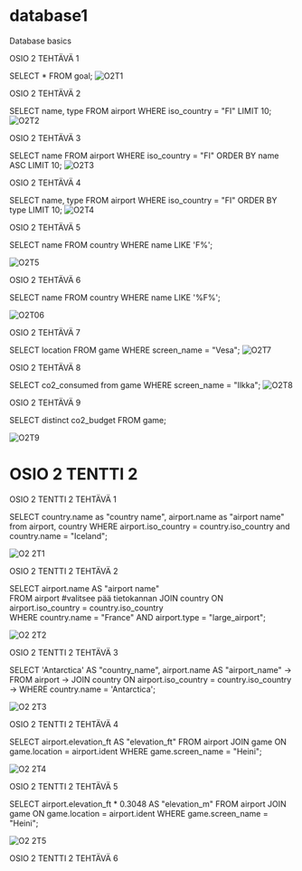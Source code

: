 # database1
Database basics

OSIO 2 TEHTÄVÄ 1

SELECT * FROM goal;
![O2T1](https://github.com/user-attachments/assets/46af8304-cccd-4993-aa9a-7b14a1cc6caa)

OSIO 2 TEHTÄVÄ 2

SELECT name, type FROM airport WHERE iso_country = "FI" LIMIT 10;
![O2T2](https://github.com/user-attachments/assets/c45e6817-8797-4f4a-a5cd-7b5da8346e1d)

OSIO 2 TEHTÄVÄ 3

SELECT name FROM airport WHERE iso_country = "FI" ORDER BY name ASC LIMIT 10;
![O2T3](https://github.com/user-attachments/assets/95438b6a-4923-4c2f-866f-2ff3db4a6703)

OSIO 2 TEHTÄVÄ 4

SELECT name, type FROM airport WHERE iso_country = "FI" ORDER BY type LIMIT 10;
![O2T4](https://github.com/user-attachments/assets/c3058645-d6d8-4641-b2bc-2c16ce892010)

OSIO 2 TEHTÄVÄ 5 

SELECT name FROM country WHERE name LIKE 'F%';

![O2T5](https://github.com/user-attachments/assets/e6040b9e-4dd2-4684-bf07-ebdfbcd46d73)

OSIO 2 TEHTÄVÄ 6

SELECT name FROM country WHERE name LIKE '%F%';

![O2T06](https://github.com/user-attachments/assets/3151484a-1d81-4d72-a0f1-664f8912ff91)

OSIO 2 TEHTÄVÄ 7

SELECT location FROM game WHERE screen_name = "Vesa";
![O2T7](https://github.com/user-attachments/assets/d209f938-0fe6-46d0-a8cf-494fa6f69ba4)

OSIO 2 TEHTÄVÄ 8

SELECT co2_consumed from game WHERE screen_name = "Ilkka";
![O2T8](https://github.com/user-attachments/assets/3409c8ac-c458-4162-9d0c-d17debb7488d)

OSIO 2 TEHTÄVÄ 9

SELECT distinct co2_budget FROM game;

![O2T9](https://github.com/user-attachments/assets/36741265-71d4-49b7-a39f-71edc46e260b)

# OSIO 2 TENTTI 2

OSIO 2 TENTTI 2 TEHTÄVÄ 1

SELECT country.name as "country name", airport.name as "airport name" from airport, country 
WHERE airport.iso_country = country.iso_country and country.name = "Iceland";

![O2 2T1](https://github.com/user-attachments/assets/d2f2bce3-4522-4aee-93df-e23a400f24ca)


OSIO 2 TENTTI 2 TEHTÄVÄ 2

SELECT airport.name AS "airport name"                              
FROM airport #valitsee pää tietokannan
JOIN country ON airport.iso_country = country.iso_country           
WHERE country.name = "France" AND airport.type = "large_airport";  


![O2 2T2](https://github.com/user-attachments/assets/f76765a7-8598-4edb-a975-361806b91ac0)


OSIO 2 TENTTI 2 TEHTÄVÄ 3

SELECT 'Antarctica' AS "country_name", airport.name AS "airport_name"
    -> FROM airport 
    -> JOIN country ON airport.iso_country = country.iso_country
    -> WHERE country.name = 'Antarctica';

![O2 2T3](https://github.com/user-attachments/assets/18da6bd4-4f8c-4770-8804-8740561cab10)


OSIO 2 TENTTI 2 TEHTÄVÄ 4

SELECT airport.elevation_ft AS "elevation_ft" 
FROM airport
JOIN game ON game.location = airport.ident
WHERE game.screen_name = "Heini";

![O2 2T4](https://github.com/user-attachments/assets/410e24ff-118a-464e-979c-97c3f73c3b1c)


OSIO 2 TENTTI 2 TEHTÄVÄ 5

SELECT airport.elevation_ft * 0.3048 AS "elevation_m" 
FROM airport
JOIN game ON game.location = airport.ident
WHERE game.screen_name = "Heini";

![O2 2T5](https://github.com/user-attachments/assets/049114a8-eeb7-43ee-92aa-9521013f72c9)


OSIO 2 TENTTI 2 TEHTÄVÄ 6






